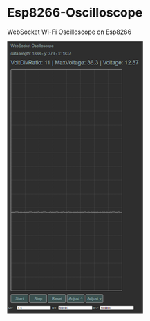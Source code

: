# Esp8266-Oscilloscope
WebSocket Wi-Fi Oscilloscope on Esp8266



![alt text](https://github.com/CHE77/Esp8266-Oscilloscope/blob/main/WebSocketOscilloscope-web.png?raw=true)

